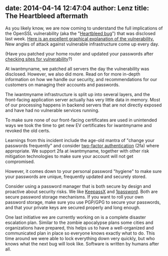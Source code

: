 date: 2014-04-14 12:47:04
author: Lenz
title: The Heartbleed aftermath
----

<!-- excerpt -->

As you likely know, we are now coming to understand the full implications of the OpenSSL vulnerability (aka the "[Heartbleed bug](http://heartbleed.com/)") that was disclosed last week. [Here is an excellent graphical explanation of the vulnerability.](http://xkcd.com/1354/) New angles of attack against vulnerable infrastructure come up every day. 

(Have you patched your home router and updated your passwords after [checking sites for vulnerability](http://heartbleed.com/)?)

At iwantmyname, we patched all servers the day the vulnerability was disclosed. However, we also did more. Read on for more in-depth information on how we handle our security, and recommendations for our customers on managing their accounts and passwords.

<!-- /excerpt -->

The iwantmyname infrastructure is split up into several layers, and the front-facing application server actually has very little data in memory. Most of our processing happens in backend servers that are not directly exposed and have had no vulnerable services running.

To make sure none of our front-facing certificates are used in unintended ways we took the time to get new EV certificates for iwantmyname and revoked the old certs.

Learnings from this incident include the age-old mantra of "change your passwords frequently" and consider [two-factor authentication](http://en.wikipedia.org/wiki/Two-step_verification) (2fa) where appropriate. We support 2fa at iwantmyname, together with other risk mitigation technologies to make sure your account will not get compromised.

However, it comes down to your personal password "hygiene" to make sure your passwords are unique, frequently updated and securely stored.

Consider using a password manager that is both secure by design and proactive about security risks. We like [KeepassX](https://www.keepassx.org/) and [1password](https://agilebits.com/1password). Both are secure password storage mechanisms. If you want to roll your own password storage, make sure you use PGP/GPG to secure your passwords, and that your private keys are secured properly and long enough.

One last initiative we are currently working on is a complete disaster escalation plan. Similar to the zombie apocalypse plans some cities and organizations have prepared, this helps us to have a well-organized and communicated plan in place so everyone knows exactly what to do. This time around we were able to lock everything down very quickly, but who knows what the next bug will look like. Software is written by humans after all.
